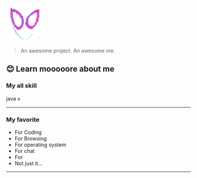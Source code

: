 <img src="_media/二向箔logo.jpg" alt="logo" width="100" height="100" title="logo"><br>
> An awesome project.
> An awesome me.
## 😊 Learn mooooore about me

### My all skill

java ✊

---
### My favorite
- For Coding
- For Browsing
- For operating system
- For chat
- For 
- Not just it...

---
<div id="gitalk-container"></div>